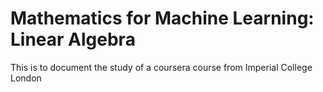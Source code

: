 # Mathematics for Machine Learning: Linear Algebra

This is to document the study of a coursera course from Imperial College London
